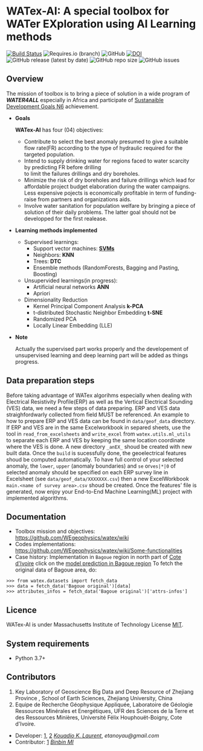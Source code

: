 # WATex-AI: A special toolbox for WATer EXploration  using AI Learning methods

[![Build Status](https://travis-ci.com/WEgeophysics/watex.svg?branch=master)](https://travis-ci.com/WEgeophysics/watex)
 ![Requires.io (branch)](https://img.shields.io/requires/github/WEgeophysics/watex/master?style=flat-square) ![GitHub](https://img.shields.io/github/license/WEgeophysics/watex?color=blue&label=Licence&style=flat-square) [![DOI](https://zenodo.org/badge/DOI/10.5281/zenodo.5571534.svg)](https://doi.org/10.5281/zenodo.5571534) ![GitHub release (latest by date)](https://img.shields.io/github/v/release/WEgeophysics/watex) ![GitHub repo size](https://img.shields.io/github/repo-size/WEgeophysics/watex?style=flat-square) ![GitHub issues](https://img.shields.io/github/issues/WEgeophysics/watex)


## Overview

The mission of toolbox is to bring a piece of solution in a wide program of   **_WATER4ALL_** especially in Africa and participate of [Sustanaible Development Goals N6](https://www.un.org/sustainabledevelopment/development-agenda/) achievement. 

* **Goals** 

    **WATex-AI** has four (04) objectives:
    -  Contribute to select the best anomaly presumed to give a  suitable flow rate(FR) according
         to the type of hydraulic required for the targeted population.
    -  Intend to supply drinking water for regions faced to water scarcity  by predicting FR before  drilling  
         to limit the failures drillings and dry boreholes.
    -  Minimize the risk of dry boreholes and failure drillings which lead for affordable  project budget elaboration during the water campaigns. 
         Less expensive pojects is economically profitable in term of funding-raise from partners and organizations aids.  
    -  Involve water sanitation for population welfare by bringing a piece of solution of their daily problems.
        The latter goal should not be developped for the first realease. 
   
* **Learning methods implemented**

    - Supervised learnings:  
        -  Support vector machines: [**SVMs**](https://www.csie.ntu.edu.tw/~cjlin/libsvm/)
        -  Neighbors: **KNN** 
        -  Trees: **DTC**
        -  Ensemble methods (RandomForests, Bagging and Pasting, Boosting)
    - Unsupervided learnings(in progress):
        -  Artificial neural networks **ANN** 
        -  Apriori
     - Dimensionality Reduction 
         -  Kernel Principal Component Analysis **k-PCA** 
         -  t-distributed Stochastic Neighbor Embedding **t-SNE**
         -  Randomized PCA
         -  Locally Linear Embedding (LLE)
* **Note** 

    Actually the supervised part works properly and the developement of unsupervised learning and deep 
    learning part will be added as things progress. 

## Data preparation steps

Before taking advantage of WATex algorihms especially when dealing with Electrical Resistivity Profile(ERP)
as well as the Vertical Electrical Sounding (VES) data, we need a few steps of data preparing. 
ERP and VES data straighfordwarly collected from field MUST be referenced. An example to how to
prepare ERP and VES data can be found in `data/geof_data` directory. If ERP and VES are in the same Excelworkbook in separed sheets,
use the tool in  `read_from_excelsheets` and `write_excel` from `watex.utils.ml_utils` to separate each ERP and VES 
by keeping the same location coordinate where the VES is done. 
A new directory `_anEX_` shoud be created with new built data. Once the `build` is sucessfully done, the geoelectrical 
 features shoud be computed automatically. To have full control of your selected anomaly, the
 `lower`, `upper` (anomaly boundaries) and `se` or`ves|*|0` of selected anomaly should be specified on each 
 ERP survey line in Excelsheet (see `data/geof_data/XXXXXXX.csv`) then  a new ExcelWorkbook `main.<name of survey area>.csv` shoud 
 be created. Once the features' file is generated, now enjoy your End-to-End Machine Learning(ML) project with implemented algorithms.


## Documentation 

* Toolbox mission and objectives: https://github.com/WEgeophysics/watex/wiki
* Codes implementations: https://github.com/WEgeophysics/watex/wiki/Some-functionalities
* Case history: Implementation in `Bagoue` region in north part of [Cote d'Ivoire](https://en.wikipedia.org/wiki/Ivory_Coast)
         click on the [model prediction in Bagoue region](https://github.com/WEgeophysics/watex/blob/WATex-process/examples/codes/pred_r.PNG) 
    To fetch the original data of Bagoue area, do: 
```
>>> from watex.datasets import fetch_data 
>>> data = fetch_data('Bagoue original')[data]
>>> attributes_infos = fetch_data('Bagoue original')['attrs-infos']
```

## Licence 

WATex-AI is under Massachusetts Institute of Technology License [MIT](https://www.mit.edu/~amini/LICENSE.md).


## System requirements
* Python 3.7+ 

## Contributors
  
1. Key Laboratory of Geoscience Big Data and Deep Resource of Zhejiang Province , School of Earth Sciences, Zhejiang University, China
2. Equipe de Recherche Géophysique Appliquée, Laboratoire de Géologie Ressources Minérales et Energétiques, UFR des Sciences de la Terre et des Ressources Minières, Université Félix Houphouët-Boigny, Cote d'Ivoire. 

* Developer: [1](http://www.zju.edu.cn/english/), [2](https://www.univ-fhb.edu.ci/index.php/ufr-strm/) [_Kouadio K. Laurent_](kkouao@zju.edu.cn), _etanoyau@gmail.com_
* Contributor: [1](http://www.zju.edu.cn/english/) [_Binbin MI_](mibinbin@zju.edu.cn)
    



	
	
	
	
	
	
	
	
	
	
	
	
	
	
	
